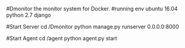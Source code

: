 #Dmonitor
the monitor system for Docker.
#running env
ubuntu 16.04
python 2.7
django

#Start Server
cd /Dmonitor
python manage.py runserver 0.0.0.0:8000

#Start Agent
cd /agent
python agent.py start


